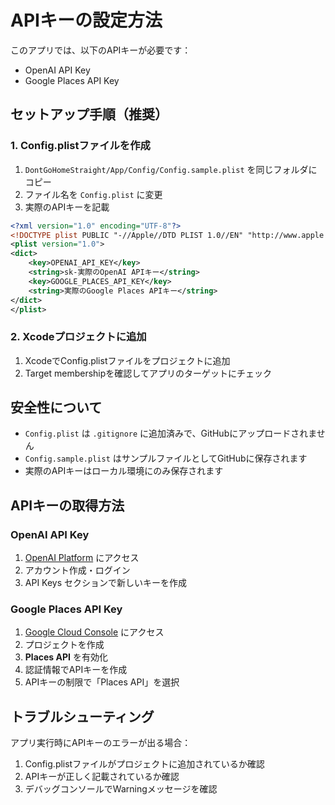 # APIキーの設定方法

このアプリでは、以下のAPIキーが必要です：
- OpenAI API Key
- Google Places API Key

## セットアップ手順（推奨）

### 1. Config.plistファイルを作成

1. `DontGoHomeStraight/App/Config/Config.sample.plist` を同じフォルダにコピー
2. ファイル名を `Config.plist` に変更
3. 実際のAPIキーを記載

```xml
<?xml version="1.0" encoding="UTF-8"?>
<!DOCTYPE plist PUBLIC "-//Apple//DTD PLIST 1.0//EN" "http://www.apple.com/DTDs/PropertyList-1.0.dtd">
<plist version="1.0">
<dict>
	<key>OPENAI_API_KEY</key>
	<string>sk-実際のOpenAI APIキー</string>
	<key>GOOGLE_PLACES_API_KEY</key>
	<string>実際のGoogle Places APIキー</string>
</dict>
</plist>
```

### 2. Xcodeプロジェクトに追加

1. XcodeでConfig.plistファイルをプロジェクトに追加
2. Target membershipを確認してアプリのターゲットにチェック

## 安全性について

- `Config.plist` は `.gitignore` に追加済みで、GitHubにアップロードされません
- `Config.sample.plist` はサンプルファイルとしてGitHubに保存されます
- 実際のAPIキーはローカル環境にのみ保存されます

## APIキーの取得方法

### OpenAI API Key
1. [OpenAI Platform](https://platform.openai.com/) にアクセス
2. アカウント作成・ログイン
3. API Keys セクションで新しいキーを作成

### Google Places API Key
1. [Google Cloud Console](https://console.cloud.google.com/) にアクセス
2. プロジェクトを作成
3. **Places API** を有効化
4. 認証情報でAPIキーを作成
5. APIキーの制限で「Places API」を選択

## トラブルシューティング

アプリ実行時にAPIキーのエラーが出る場合：
1. Config.plistファイルがプロジェクトに追加されているか確認
2. APIキーが正しく記載されているか確認
3. デバッグコンソールでWarningメッセージを確認